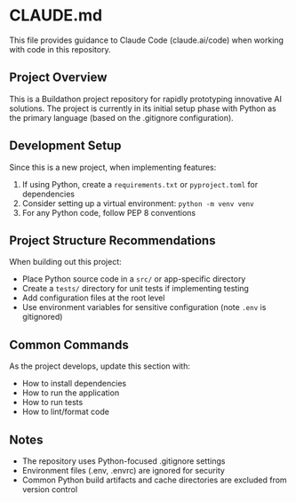 # CLAUDE.md

This file provides guidance to Claude Code (claude.ai/code) when working with code in this repository.

## Project Overview

This is a Buildathon project repository for rapidly prototyping innovative AI solutions. The project is currently in its initial setup phase with Python as the primary language (based on the .gitignore configuration).

## Development Setup

Since this is a new project, when implementing features:
1. If using Python, create a `requirements.txt` or `pyproject.toml` for dependencies
2. Consider setting up a virtual environment: `python -m venv venv`
3. For any Python code, follow PEP 8 conventions

## Project Structure Recommendations

When building out this project:
- Place Python source code in a `src/` or app-specific directory
- Create a `tests/` directory for unit tests if implementing testing
- Add configuration files at the root level
- Use environment variables for sensitive configuration (note `.env` is gitignored)

## Common Commands

As the project develops, update this section with:
- How to install dependencies
- How to run the application
- How to run tests
- How to lint/format code

## Notes

- The repository uses Python-focused .gitignore settings
- Environment files (.env, .envrc) are ignored for security
- Common Python build artifacts and cache directories are excluded from version control